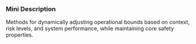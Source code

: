 ### Mini Description

Methods for dynamically adjusting operational bounds based on context, risk levels, and system performance, while maintaining core safety properties.
